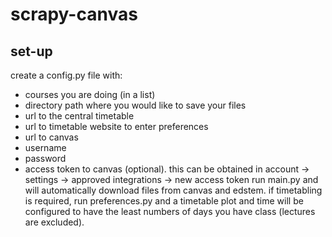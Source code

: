 # scrapy-canvas
## set-up
create a config.py file with:
- courses you are doing (in a list)
- directory path where you would like to save your files 
- url to the central timetable 
- url to timetable website to enter preferences
- url to canvas 
- username
- password 
- access token to canvas (optional). this can be obtained in account -> settings -> approved integrations -> new access token
run main.py and will automatically download files from canvas and edstem. if timetabling is required, run preferences.py and a timetable plot and time will be configured to have the least numbers of days you have class (lectures are excluded). 
